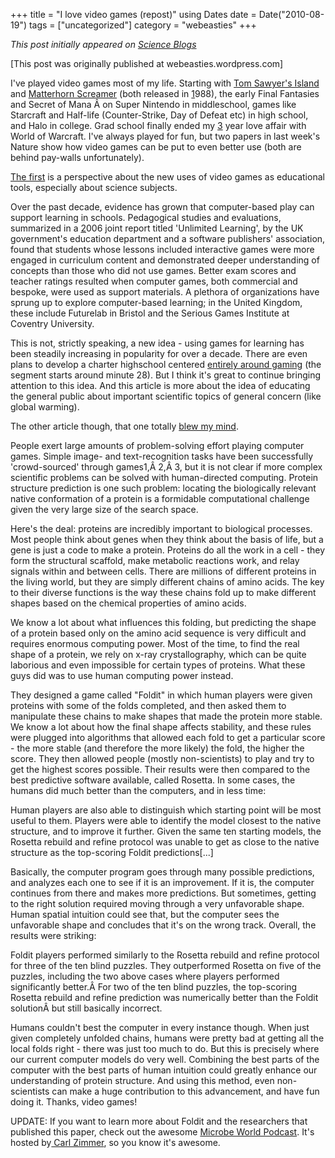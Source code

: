 +++
title = "I love video games (repost)"
using Dates
date = Date("2010-08-19")
tags = ["uncategorized"]
category = "webeasties"
+++

_This post initially appeared on [Science Blogs](http://scienceblogs.com/webeasties)_

[This post was originally published at webeasties.wordpress.com]

I've played video games most of my life. Starting with [Tom Sawyer's Island](http://www.mobygames.com/game/chase-on-tom-sawyers-island) and [Matterhorn Screamer](http://www.mobygames.com/game/matterhorn-screamer) (both released in [1](ref-link-1)988), the early Final Fantasies and Secret of Mana Â on Super Nintendo in middleschool, games like Starcraft and Half-life (Counter-Strike, Day of Defeat etc) in high school, and Halo in college. Grad school finally ended my [3](ref-link-3) year love affair with World of Warcraft. I've always played for fun, but two papers in last week's Nature show how video games can be put to even better use (both are behind pay-walls unfortunately).

[The first](http://www.nature.com.ezp-prod1.hul.harvard.edu/nature/journal/v466/n7307/full/466695a.html) is a perspective about the new uses of video games as educational tools, especially about science subjects.

Over the past decade, evidence has grown that computer-based play can support learning in schools. Pedagogical studies and evaluations, summarized in a [2](ref-link-2)006 joint report titled 'Unlimited Learning', by the UK government's education department and a software publishers' association, found that students whose lessons included interactive games were more engaged in curriculum content and demonstrated deeper understanding of concepts than those who did not use games. Better exam scores and teacher ratings resulted when computer games, both commercial and bespoke, were used as support materials. A plethora of organizations have sprung up to explore computer-based learning; in the United Kingdom, these include Futurelab in Bristol and the Serious Games Institute at Coventry University.

This is not, strictly speaking, a new idea - using games for learning has been steadily increasing in popularity for over a decade. There are even plans to develop a charter highschool centered [entirely around gaming](http://www.wpr.org/book/090614b.cfm) (the segment starts around minute 28). But I think it's great to continue bringing attention to this idea. And this article is more about the idea of educating the general public about important scientific topics of general concern (like global warming).

The other article though, that one totally [blew my mind](http://www.nature.com.ezp-prod1.hul.harvard.edu/nature/journal/v466/n7307/full/nature09304.html).

People exert large amounts of problem-solving effort playing computer games. Simple image- and text-recognition tasks have been successfully 'crowd-sourced' through games1,Â 2,Â 3, but it is not clear if more complex scientific problems can be solved with human-directed computing. Protein structure prediction is one such problem: locating the biologically relevant native conformation of a protein is a formidable computational challenge given the very large size of the search space.

Here's the deal: proteins are incredibly important to biological processes. Most people think about genes when they think about the basis of life, but a gene is just a code to make a protein. Proteins do all the work in a cell - they form the structural scaffold, make metabolic reactions work, and relay signals within and between cells. There are millions of different proteins in the living world, but they are simply different chains of amino acids. The key to their diverse functions is the way these chains fold up to make different shapes based on the chemical properties of amino acids.

We know a lot about what influences this folding, but predicting the shape of a protein based only on the amino acid sequence is very difficult and requires enormous computing power. Most of the time, to find the real shape of a protein, we rely on x-ray crystallography, which can be quite laborious and even impossible for certain types of proteins. What these guys did was to use human computing power instead.

They designed a game called "Foldit" in which human players were given proteins with some of the folds completed, and then asked them to manipulate these chains to make shapes that made the protein more stable. We know a lot about how the final shape affects stability, and these rules were plugged into algorithms that allowed each fold to get a particular score - the more stable (and therefore the more likely) the fold, the higher the score. They then allowed people (mostly non-scientists) to play and try to get the highest scores possible. Their results were then compared to the best predictive software available, called Rosetta. In some cases, the humans did much better than the computers, and in less time:

Human players are also able to distinguish which starting point will be most useful to them. Players were able to identify the model closest to the native structure, and to improve it further. Given the same ten starting models, the Rosetta rebuild and refine protocol was unable to get as close to the native structure as the top-scoring Foldit predictions[...]

Basically, the computer program goes through many possible predictions, and analyzes each one to see if it is an improvement. If it is, the computer continues from there and makes more predictions. But sometimes, getting to the right solution required moving through a very unfavorable shape. Human spatial intuition could see that, but the computer sees the unfavorable shape and concludes that it's on the wrong track. Overall, the results were striking:

Foldit players performed similarly to the Rosetta rebuild and refine protocol for three of the ten blind puzzles. They outperformed Rosetta on five of the puzzles, including the two above cases where players performed significantly better.Â For two of the ten blind puzzles, the top-scoring Rosetta rebuild and refine prediction was numerically better than the Foldit solutionÂ but still basically incorrect.

Humans couldn't best the computer in every instance though. When just given completely unfolded chains, humans were pretty bad at getting all the local folds right - there was just too much to do. But this is precisely where our current computer models do very well. Combining the best parts of the computer with the best parts of human intuition could greatly enhance our understanding of protein structure. And using this method, even non-scientists can make a huge contribution to this advancement, and have fun doing it. Thanks, video games!

UPDATE: If you want to learn more about Foldit and the researchers that published this paper, check out the awesome [Microbe World Podcast](http://goo.gl/JHn1). It's hosted by[ Carl Zimmer](http://blogs.discovermagazine.com/loom/), so you know it's awesome.

      
  
